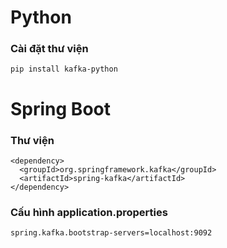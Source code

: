 # Python

### Cài đặt thư viện
```
pip install kafka-python
```

# Spring Boot
### Thư viện
```
<dependency>
  <groupId>org.springframework.kafka</groupId>
  <artifactId>spring-kafka</artifactId>
</dependency>
```
### Cấu hình application.properties
```
spring.kafka.bootstrap-servers=localhost:9092
```

